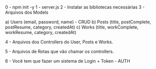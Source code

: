 0 - npm init -y
1 - server.js
2 - Instalar as bibliotecas necessárias
3 - Arquivos dos Models

a) Users (email, password, name) - CRUD
b) Posts (title, postComplete, postResume, category, createdAt)
c) Works (title, workComplete, workResume, category, createdAt)

4 - Arquivos dos Controllers do User, Posts e Works.

5 - Arquivos de Rotas que vão chamar os controllers.

6 - Você tem que fazer um sistema de Login + Token - AUTH

